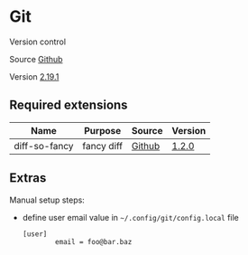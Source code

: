 # Git

Version control

Source [Github](https://github.com/git/git)

Version [2.19.1](https://github.com/git/git/releases/tag/v2.19.1)

## Required extensions

| Name                | Purpose                | Source                                                     | Version                                                                       |
|---------------------|------------------------|------------------------------------------------------------|-------------------------------------------------------------------------------|
| diff-so-fancy       | fancy diff             | [Github](https://github.com/so-fancy/diff-so-fancy)        | [1.2.0](https://github.com/so-fancy/diff-so-fancy/releases/tag/v1.2.0)        |

## Extras

Manual setup steps:
- define user email value in `~/.config/git/config.local` file
  ```
  [user]
          email = foo@bar.baz
  ```
